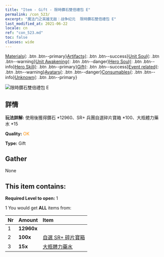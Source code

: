 ```yaml
---
title: "Item - Gift - 限時鑽石雙倍禮包 E"
permalink: /con_523/
excerpt: "魔法门之英雄无敌：战争纪元  限時鑽石雙倍禮包 E"
last_modified_at: 2021-06-22
locale: cn
ref: "con_523.md"
toc: false
classes: wide
---
```

 [Materials](/ItemsCN/){: .btn .btn--primary}[Artifacts](/ItemsCN/Artifacts/){: .btn .btn--success}[Unit Soul](/ItemsCN/UnitSoul/){: .btn .btn--warning}[Unit Awakening](/ItemsCN/UnitAwakening/){: .btn .btn--danger}[Hero Soul](/ItemsCN/HeroSoul/){: .btn .btn--info}[Hero Skill](/ItemsCN/HeroSkill/){: .btn .btn--primary}[Gift](/ItemsCN/Gift/){: .btn .btn--success}[Event related](/ItemsCN/Events/){: .btn .btn--warning}[Avatars](/ItemsCN/Avatars/){: .btn .btn--danger}[Consumables](/ItemsCN/Consumables/){: .btn .btn--info}[Unknown](/ItemsCN/Unknown/){: .btn .btn--primary}

 ![限時鑽石雙倍禮包 E](/images/t/i_907196.png)

## 詳情
 **玩法詳解:** 使用後獲得鑽石 *12960、SR+ 兵團自選碎片寶箱 *100、大瓶體力藥水 *15

 **Quality:** <span style="color: #FF8C00">OK</span>

 **Type:** Gift

## Gather

  None

## This item contains:

 **Required Level to open:** 1

 1 You would get **ALL** items  from:

  | Nr | Amount |     Item    |
  |:---|:-------|:------------|
  | 1 |  **12960x** | <i class="fas fa-gem"/> |  | 
  | 2 |  **100x** | [自選 SR+ 碎片寶箱](/cn/Items/con_1619/) |  | 
  | 3 |  **15x** | [大瓶體力藥水](/cn/Items/con_706/) |  | 

